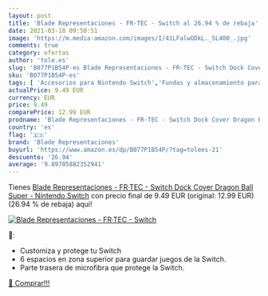 ```yaml
---
layout: post
title: 'Blade Representaciones - FR·TEC - Switch al 26.94 % de rebaja'
date: 2021-03-18 09:50:51
image: 'https://m.media-amazon.com/images/I/41LFalwODkL._SL400_.jpg'
comments: true
category: ofertas
author: 'tole.es'
slug: 'B077P1B54P-es Blade Representaciones - FR·TEC - Switch Dock Cover Dragon...'
sku: 'B077P1B54P-es'
tags: [ 'Accesorios para Nintendo Switch','Fundas y almacenamiento para Nintendo Switch','Hardware y juegos para Nintendo Switch','Packs de fundas y almacenamiento para Nintendo Switch','Videojuegos','blade representaciones','nintendo', ]
actualPrice: 9.49 EUR
currency: EUR
price: 9.49
comparePrice: 12.99 EUR
prodname: 'Blade Representaciones - FR·TEC - Switch Dock Cover Dragon Ball Super - Nintendo Switch'
country: 'es'
flag: '🇪🇸'
brand: 'Blade Representaciones'
buyurl: 'https://www.amazon.es/dp/B077P1B54P/?tag=tolees-21'
descuento: '26.94'
average: '9.89705882352941'
---
```


Tienes [Blade Representaciones - FR·TEC - Switch Dock Cover Dragon Ball Super - Nintendo Switch](https://www.amazon.es/dp/B077P1B54P/?tag=tolees-21) con precio final de  9.49 EUR (original: 12.99 EUR) (26.94 %  de rebaja) aqui!

[![Blade Representaciones - FR·TEC - Switch](https://m.media-amazon.com/images/I/41LFalwODkL._SL400_.jpg)](https://www.amazon.es/dp/B077P1B54P/?tag=tolees-21)

🔎:

- Customiza y protege tu Switch
- 6 espacios en zona superior para guardar juegos de la Switch.
- Parte trasera de microfibra que protege la Switch.

[🛒 Comprar!!!](https://www.amazon.es/dp/B077P1B54P/?tag=tolees-21)
